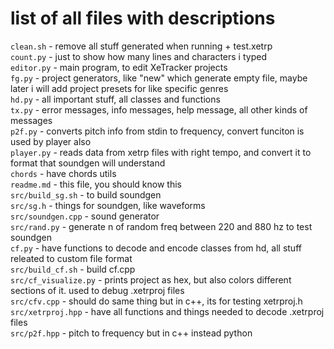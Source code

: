 # list of all files with descriptions
`clean.sh` - remove all stuff generated when running + test.xetrp<br>
`count.py` - just to show how many lines and characters i typed<br>
`editor.py` - main program, to edit XeTracker projects<br>
`fg.py` - project generators, like "new" which generate empty file, maybe later i will add project presets for like specific genres<br>
`hd.py` - all important stuff, all classes and functions<br>
`tx.py` - error messages, info messages, help message, all other kinds of messages<br>
`p2f.py` - converts pitch info from stdin to frequency, convert funciton is used by player also<br>
`player.py` - reads data from xetrp files with right tempo, and convert it to format that soundgen will understand<br>
`chords` - have chords utils<br>
`readme.md` - this file, you should know this<br>
`src/build_sg.sh` - to build soundgen<br>
`src/sg.h` - things for soundgen, like waveforms<br>
`src/soundgen.cpp` - sound generator<br>
`src/rand.py` - generate n of random freq between 220 and 880 hz to test soundgen<br>
`cf.py` - have functions to decode and encode classes from hd, all stuff releated to custom file format<br>
`src/build_cf.sh` - build cf.cpp<br>
`src/cf_visualize.py` - prints project as hex, but also colors different sections of it. used to debug .xetrproj files<br>
`src/cfv.cpp` - should do same thing but in c++, its for testing xetrproj.h<br>
`src/xetrproj.hpp` - have all functions and things needed to decode .xetrproj files<br>
`src/p2f.hpp` - pitch to frequency but in c++ instead python<br>
